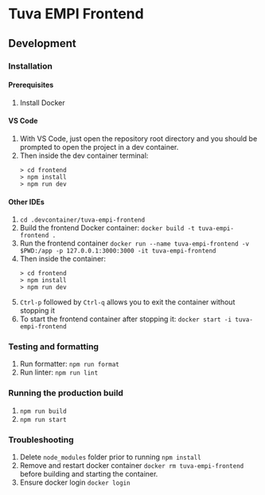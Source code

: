 # Tuva EMPI Frontend

## Development

### Installation

#### Prerequisites

1. Install Docker

#### VS Code

1. With VS Code, just open the repository root directory and you should be prompted to open the project in a dev container.
1. Then inside the dev container terminal:
   ```
   > cd frontend
   > npm install
   > npm run dev
   ```

#### Other IDEs

1. `cd .devcontainer/tuva-empi-frontend`
1. Build the frontend Docker container: `docker build -t tuva-empi-frontend .`
1. Run the frontend container `docker run --name tuva-empi-frontend -v $PWD:/app -p 127.0.0.1:3000:3000 -it tuva-empi-frontend`
1. Then inside the container:
   ```
   > cd frontend
   > npm install
   > npm run dev
   ```
1. `Ctrl-p` followed by `Ctrl-q` allows you to exit the container without stopping it
1. To start the frontend container after stopping it: `docker start -i tuva-empi-frontend`

### Testing and formatting

1. Run formatter: `npm run format`
1. Run linter: `npm run lint`

### Running the production build

1. `npm run build`
1. `npm run start`

### Troubleshooting

1. Delete `node_modules` folder prior to running `npm install`
1. Remove and restart docker container `docker rm tuva-empi-frontend` before building and starting the container.
1. Ensure docker login `docker login`
